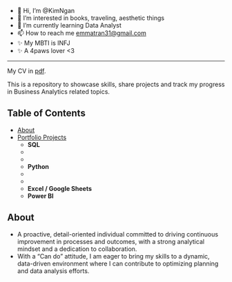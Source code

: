 - 👋 Hi, I’m @KimNgan
- 👀 I’m interested in books, traveling, aesthetic things
- 🌱 I’m currently learning Data Analyst
- 📫 How to reach me emmatran31@gmail.com
- ✨ My MBTI is INFJ
- ✨ A 4paws lover <3
-----------

My CV in [pdf](#).

This is a repository to showcase skills, share projects and track my progress in Business Analytics related topics.

## Table of Contents

- [About](#About)
- [Portfolio Projects](#portfolio-projects)
   - **SQL**
    - 
    - 
   - **Python**
    - 
    - 
  - **Excel / Google Sheets**
  - **Power BI** 

## About
- A proactive, detail-oriented individual committed to driving continuous improvement in processes and outcomes,
  with a strong analytical mindset and a dedication to collaboration. 
- With a “Can do” attitude, I am eager to bring my skills to a dynamic, data-driven environment
  where I can contribute to optimizing planning and data analysis efforts.

  
